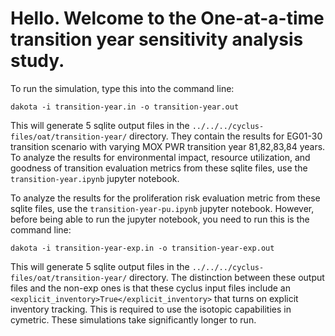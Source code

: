 # Hello. Welcome to the One-at-a-time transition year sensitivity analysis study. 
To run the simulation, type this into the command line: 

`dakota -i transition-year.in -o transition-year.out`

This will generate 5 sqlite output files in the 
`../../../cyclus-files/oat/transition-year/` directory. 
They contain the results for EG01-30 transition scenario with varying MOX PWR transition year
81,82,83,84 years.  
To analyze the results for environmental impact, resource utilization, and goodness of transition 
evaluation metrics from these sqlite files, use the `transition-year.ipynb` jupyter notebook. 

To analyze the results for the proliferation risk evaluation metric from these sqlite files, 
use the `transition-year-pu.ipynb` jupyter notebook. 
However, before being able to run the jupyter notebook, you need to run this is the command line:

`dakota -i transition-year-exp.in -o transition-year-exp.out`

This will generate 5 sqlite output files in the 
`../../../cyclus-files/oat/transition-year/` directory. 
The distinction between these output files and the non-exp ones is that these cyclus input 
files include an `<explicit_inventory>True</explicit_inventory>` that turns on 
explicit inventory tracking. This is required to use the isotopic capabilities in cymetric. 
These simulations take significantly longer to run. 
